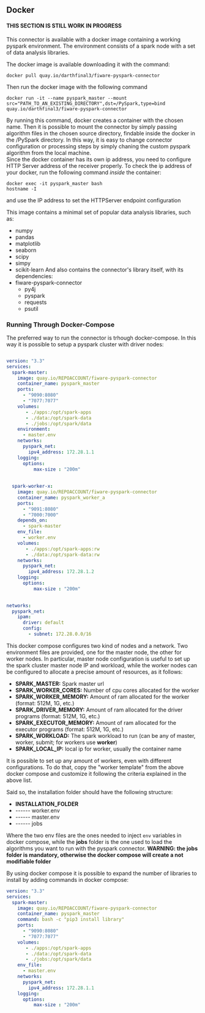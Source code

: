 ## Docker
#### THIS SECTION IS STILL WORK IN PROGRESS

This connector is available with a docker image containing a working pyspark environment. The environment consists of a spark node with a set of data analysis libraries.<br />


The docker image is available downloading it with the command:
```console
docker pull quay.io/darthfinal3/fiware-pyspark-connector
```
Then run the docker image with the following command
```console
docker run -it --name pyspark_master --mount src="PATH_TO_AN_EXISTING_DIRECTORY",dst=/PySpark,type=bind quay.io/darthfinal3/fiware-pyspark-connector
```
By running this command, docker creates a container with the chosen name. Then it is possible to mount the connector by simply passing algorithm files in the chosen source directory, findable inside the docker in the /PySpark directory. In this way, it is easy to change connector configuration or processing steps by simply chaning the custom pyspark algorithm from the local machine. <br />
Since the docker container has its own ip address, you need to configure HTTP Server address of the receiver properly. To check the ip address of your docker, run the following command *inside* the container:
```console
docker exec -it pyspark_master bash
hostname -I
```
and use the IP address to set the HTTPServer endpoint configuration

This image contains a minimal set of popular data analysis libraries, such as:
- numpy
- pandas
- matplotlib
- seaborn
- scipy
- simpy
- scikit-learn
And also contains the connector's library itself, with its dependencies:
- fiware-pyspark-connector
  - py4j
  - pyspark
  - requests
  - psutil
 

### Running Through Docker-Compose

The preferred way to run the connector is trhough docker-compose. In this way it is possible to setup a pyspark cluster with driver nodes:

```yaml

version: "3.3"
services:
  spark-master:
    image: quay.io/REPOACCOUNT/fiware-pyspark-connector
    container_name: pyspark_master
    ports:
      - "9090:8080"
      - "7077:7077"
    volumes:
       - ./apps:/opt/spark-apps
       - ./data:/opt/spark-data
       - ./jobs:/opt/spark/data
    environment:
      - master.env
    networks:
      pyspark_net:
        ipv4_address: 172.28.1.1
    logging:
      options:
          max-size : "200m"
      
      
  spark-worker-x:
    image: quay.io/REPOACCOUNT/fiware-pyspark-connector
    container_name: pyspark_worker_a
    ports:
      - "9091:8080"
      - "7000:7000"
    depends_on:
      - spark-master
    env_file:
      - worker.env
    volumes:
       - ./apps:/opt/spark-apps:rw
       - ./data:/opt/spark-data:rw
    networks:
      pyspark_net:
        ipv4_address: 172.28.1.2
    logging:
      options:
          max-size : "200m"

          
networks:
  pyspark_net:
    ipam:
      driver: default
      config:
        - subnet: 172.28.0.0/16
```    

This docker compose configures two kind of nodes and a network. Two environment files are provided, one for the master node, the other for worker nodes. In particular, master node configuration is useful to set up the spark cluster master node IP and workload, while the worker nodes can be configured to allocate a precise amount of resources, as it follows:

- **SPARK_MASTER:** Spark master url
- **SPARK_WORKER_CORES:** Number of cpu cores allocated for the worker
- **SPARK_WORKER_MEMORY:** Amount of ram allocated for the worker (format: 512M, 1G, etc.)
- **SPARK_DRIVER_MEMORY:** Amount of ram allocated for the driver programs (format: 512M, 1G, etc.)
- **SPARK_EXECUTOR_MEMORY:** Amount of ram allocated for the executor programs (format: 512M, 1G, etc.)
- **SPARK_WORKLOAD:** The spark workload to run (can be any of master, worker, submit; for workers use **worker**) 
- **SPARK_LOCAL_IP:** local ip for worker, usually the container name

It is possible to set up any amount of workers, even with different configurations. To do that, copy the "worker template" from the above docker compose and customize it following the criteria explained in the above list.

Said so, the installation folder should have the following structure:

- **INSTALLATION_FOLDER**
- ------ worker.env
- ------ master.env
- ------ jobs

Where the two env files are the ones needed to inject `env` variables in docker compose, while the **jobs** folder is the one used to load the algorithms you want to run with the pyspark connector. **WARNING: the jobs folder is mandatory, otherwise the docker compose will create a not modifiable folder**

By using docker compose it is possible to expand the number of libraries to install by adding commands in docker compose:

```yaml
version: "3.3"
services:
  spark-master:
    image: quay.io/REPOACCOUNT/fiware-pyspark-connector
    container_name: pyspark_master
    command: bash -c "pip3 install library"
    ports:
      - "9090:8080"
      - "7077:7077"
    volumes:
       - ./apps:/opt/spark-apps
       - ./data:/opt/spark-data
       - ./jobs:/opt/spark/data
    env_file:
      - master.env
    networks:
      pyspark_net:
        ipv4_address: 172.28.1.1
    logging:
      options:
          max-size : "200m"
```
